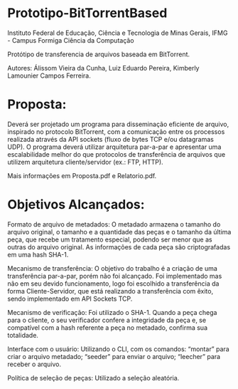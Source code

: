 # Prototipo-BitTorrentBased

Instituto Federal de Educação, Ciência e Tecnologia de Minas Gerais, IFMG - Campus Formiga Ciência da Computação

Protótipo de transferencia de arquivos baseada em BitTorrent.

Autores: Álissom Vieira da Cunha, Luiz Eduardo Pereira, Kimberly Lamounier Campos Ferreira.

# Proposta:

Deverá ser projetado um programa para disseminação eficiente de arquivo, inspirado no protocolo BitTorrent, com a comunicação entre os processos realizada através da API sockets (fluxo de bytes TCP e/ou datagramas UDP). O programa deverá utilizar arquitetura par-a-par e apresentar uma escalabilidade melhor do que protocolos de transferência de arquivos que utilizem arquitetura cliente/servidor (ex.: FTP, HTTP).

Mais informações em Proposta.pdf e Relatorio.pdf.

# Objetivos Alcançados:

Formato de arquivo de metadados: O metadado armazena o tamanho do arquivo original, o tamanho e a quantidade das peças e o tamanho da última peça, que recebe um tratamento especial, podendo ser menor que as outras do arquivo original. As informações de cada peça são criptografadas em uma hash SHA-1.

Mecanismo de transferência: O objetivo do trabalho é a criação de uma transferência par-a-par, porém não foi alcançado. Foi implementado mas não em seu devido funcionamento, logo foi escolhido a transferência da forma Cliente-Servidor, que está realizando a transferência com êxito, sendo implementado em API Sockets TCP.

Mecanismo de verificação: Foi utilizado o SHA-1. Quando a peça chega para o cliente, o seu verificador confere a integridade da peça e, se compatível com a hash referente a peça no metadado, confirma sua totalidade.

Interface com o usuário: Utilizando o CLI, com os comandos: “montar” para criar o arquivo metadado; “seeder” para enviar o arquivo; “leecher” para receber o arquivo.

Política de seleção de peças: Utilizado a seleção aleatória.
